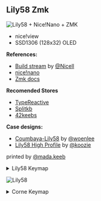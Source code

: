Lily58 Zmk
---

![Lily58 + Nice!Nano + ZMK](https://i.imgur.com/bTO1OVI.jpg)

- nice!view
- SSD1306 (128x32) OLED

**References:**

- [Build stream](https://www.youtube.com/watch?v=kRrzfWv39G4) by [@Nicell](https://github.com/Nicell)
- [nice!nano](https://nicekeyboards.com/docs/nice-nano/)
- [Zmk docs](https://zmk.dev/docs)

**Recomended Stores**

- [TypeReactive](https://typeractive.xyz/)
- [Splitkb](https://splitkb.com/)
- [42keebs](https://42keebs.eu/)

**Case designs:**

- [Coumbaya-Lily58](https://www.thingiverse.com/thing:4380457) by [@woenlee](https://www.thingiverse.com/woenlee/designs)
- [Lily58 High Profile](https://www.printables.com/en/model/625411-lily58-keyboard-high-profile-case) by [@koozie](https://www.printables.com/@koozie)

printed by [@mada.keeb](https://makerworld.com/en/@mada.keeb)

<details>
  <summary>
    Lily58 Keymap
  </summary>

### Layer 1

```
 QWERTY
 ,-----------------------------------------.                    ,-----------------------------------------.
 | ESC `|   1  |   2  |   3  |   4  |   5  |                    |   6  |   7  |   8  |   9  |   0  | BSPC |
 |------+------+------+------+------+------|                    |------+------+------+------+------+------|
 | Tab  |   Q  |   W  |   E  |   R  |   T  |                    |   Y  |   U  |   I  |   O  |   P  |  -   |
 |------+------+------+------+------+------|                    |------+------+------+------+------+------|
 |LShift|   A  |   S  |   D  |   F  |   G  |-------.    ,-------|   H  |   J  |   K  |   L  |   ;  |  '   |
 |------+------+------+------+------+------|   [   |    |    ]  |------+------+------+------+------+------|
 |GRAVE |   Z  |   X  |   C  |   V  |   B  |-------|    |-------|   N  |   M  |   ,  |   .  |   /  |RShift|
 `-----------------------------------------/       /     \      \-----------------------------------------'
                   | LCTRL| LALT | CMD  | /Space  /       \ Enter\  | MO1  | MO2  |  MO3 |
                   |      |      |      |/       /         \      \ |      |      |      |
                   `-------------------''-------'           '------''--------------------'
```

### Layer 2

```
Function Keys
 ,-----------------------------------------.                    ,----------------------------------------.
 |GRAVE |  F1  |  F2  |  F3  |  F4  |      |                    |  HOME |  END  |     |  -  |  =  |  DEL  |
 |------+------+------+------+------+------|                    |-------+-------+-----+-----+-----+-------|
 |      |  F5  |  F6  |  F7  |  F8  |      |                    | PG_UP | PG_DN |     |  [  |  ]  |   \   |
 |------+------+------+------+------+------|                    |-------+-------+-----+-----+-----+-------|
 |      |  F9  | F10  | F11  | F12  |      |-------.    ,-------|   ←   |   ↓   |  ↑  |  →  |  ;  |   '   |
 |------+------+------+------+------+------|       |    |       |-------+-------+-----+-----+-----+-------|
 |CAPSLK| MUTE | VOL- | VOL+ |  ⏯   |      |-------|    |-------|       |       |  ,  |  .  |     |RShift |
 `-----------------------------------------/       /     \      \-----------------------------------------'
                   | LCTRL | LALT | CMD | / Space /       \ ENTER\  |      |      |      |
                   |       |      |     |/       /         \      \ |      |      |      |
                   `-------------------''-------'           '------''--------------------'
```

### Layer 3

```
SETTINGS
 ,-------------------------------------.                    ,-----------------------------------------.
 |     | BT0 | BT1 | BT2 |      |      |                    |      |      |      |      |     | BTCLR |
 |-----+-----+-----+-----+------+------|                    |------+------+------+------+-----+-------|
 | U/B | USB | BLE |     |      |      |                    |      |      |      |      |     |       |
 |-----+-----+-----+-----+------+------|                    |------+------+------+------+-----+-------|
 |     |     |     |     |      |      |-------.    ,-------|      |      |      |      |     |       |
 |-----+-----+-----+-----+------+------|       |    |       |------+------+------+------+-----+-------|
 |     |     |     |     |      |      |-------|    |-------|      |      |      |      |     |       |
 `--------------------------------------/       /     \      \-----------------------------------------'
                   |      |      |      | /       /       \      \  |      |      |      |
                   |      |      |      |/       /         \      \ |      |      |      |
                   `-------------------''-------'           '------''--------------------'
```

</details>

![Lily58](https://i.imgur.com/V67WXNq.jpg)

<details>
  <summary>
    Corne Keymap
  </summary>
</details>

